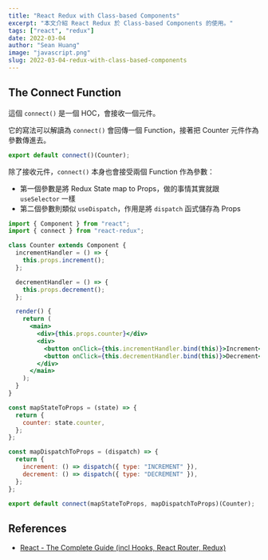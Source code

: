 ```yaml
---
title: "React Redux with Class-based Components"
excerpt: "本文介紹 React Redux 於 Class-based Components 的使用。"
tags: ["react", "redux"]
date: 2022-03-04
author: "Sean Huang"
image: "javascript.png"
slug: 2022-03-04-redux-with-class-based-components
---
```


## The Connect Function

這個 `connect()` 是一個 HOC，會接收一個元件。

它的寫法可以解讀為 `connect()` 會回傳一個 Function，接著把 Counter 元件作為參數傳進去。

```jsx
export default connect()(Counter);
```

除了接收元件，`connect()` 本身也會接受兩個 Function 作為參數：

- 第一個參數是將 Redux State map to Props，做的事情其實就跟 `useSelector` 一樣
- 第二個參數則類似 `useDispatch`，作用是將 `dispatch` 函式儲存為 Props

```jsx
import { Component } from "react";
import { connect } from "react-redux";

class Counter extends Component {
  incrementHandler = () => {
    this.props.increment();
  };

  decrementHandler = () => {
    this.props.decrement();
  };

  render() {
    return (
      <main>
        <div>{this.props.counter}</div>
        <div>
          <button onClick={this.incrementHandler.bind(this)}>Increment</button>
          <button onClick={this.decrementHandler.bind(this)}>Decrement</button>
        </div>
      </main>
    );
  }
}

const mapStateToProps = (state) => {
  return {
    counter: state.counter,
  };
};

const mapDispatchToProps = (dispatch) => {
  return {
    increment: () => dispatch({ type: "INCREMENT" }),
    decrement: () => dispatch({ type: "DECREMENT" }),
  };
};

export default connect(mapStateToProps, mapDispatchToProps)(Counter);
```

## References

- [React - The Complete Guide (incl Hooks, React Router, Redux)](https://www.udemy.com/course/react-the-complete-guide-incl-redux/)
